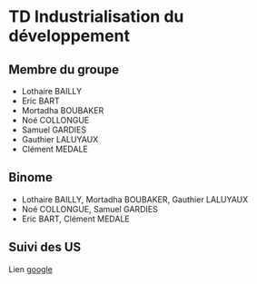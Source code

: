 # TD Industrialisation du développement
## Membre du groupe
- Lothaire BAILLY
- Eric BART
- Mortadha BOUBAKER
- Noé COLLONGUE
- Samuel GARDIES
- Gauthier LALUYAUX
- Clément MEDALE
## Binome
- Lothaire BAILLY, Mortadha BOUBAKER, Gauthier LALUYAUX
- Noé COLLONGUE, Samuel GARDIES
- Eric BART, Clément MEDALE
## Suivi des US
Lien [google](https://docs.google.com/spreadsheets/d/19I6qqmtN6aSRbTZfLOcGkKllgIbR8BnqoMuck-lw1mc/edit?usp=sharing)

